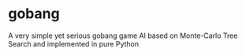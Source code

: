 # gobang
A very simple yet serious gobang game AI based on Monte-Carlo Tree Search and implemented in pure Python
